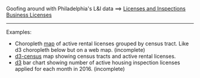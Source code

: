 Goofing around with Philadelphia's L&I data ==> [Licenses and Inspections Business Licenses](https://www.opendataphilly.org/dataset/licenses-and-inspections-business-licenses)

---

Examples:

* Choropleth [map](http://wknowles.github.io/phila-lni-data/leaflet.html) of active rental licenses grouped by census tract. Like d3 choropleth below but on a web map. (incomplete)
* [d3-census](http://wknowles.github.io/phila-lni-data/d3-census.html) map showing census tracts and active rental licenses.
* [d3](http://wknowles.github.io/phila-lni-data/d3.html) bar chart showing number of active housing inspection licenses applied for each month in 2016. (incomplete)

